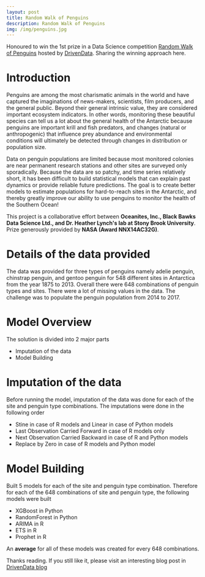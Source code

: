 ```yaml
---
layout: post
title: Random Walk of Penguins
description: Random Walk of Penguins
img: /img/penguins.jpg
---
```

Honoured to win the 1st prize in a Data Science competition [Random Walk of Penguins](https://www.drivendata.org/competitions/47/penguins/) hosted by [DrivenData](https://www.drivendata.org/). Sharing the winning approach here.              


# Introduction           

Penguins are among the most charismatic animals in the world and have captured the imaginations of news-makers, scientists, film producers, and the general public. Beyond their general intrinsic value, they are considered important ecosystem indicators. In other words, monitoring these beautiful species can tell us a lot about the general health of the Antarctic because penguins are important krill and fish predators, and changes (natural or anthropogenic) that influence prey abundance and environmental conditions will ultimately be detected through changes in distribution or population size.

Data on penguin populations are limited because most monitored colonies are near permanent research stations and other sites are surveyed only sporadically. Because the data are so patchy, and time series relatively short, it has been difficult to build statistical models that can explain past dynamics or provide reliable future predictions. The goal is to create better models to estimate populations for hard-to-reach sites in the Antarctic, and thereby greatly improve our ability to use penguins to monitor the health of the Southern Ocean!

This project is a collaborative effort between **Oceanites, Inc., Black Bawks Data Science Ltd., and Dr. Heather Lynch's lab at Stony Brook University**. Prize generously provided by **NASA (Award NNX14AC32G)**.

# Details of the data provided             

The data was provided for three types of penguins namely adelie penguin, chinstrap penguin, and gentoo penguin for 548 different sites in Antarctica from the year 1875 to 2013.  Overall there were 648 combinations of penguin types and sites. There were a lot of missing values in the data. The challenge was to populate the penguin population from 2014 to 2017.

# Model Overview         

The solution is divided into 2 major parts

* Imputation of the data         
* Model Building     

# Imputation of the data           

Before running the model, imputation of the data was done for each of the site and penguin type combinations. The imputations were done in the following order

* Stine in case of R models and Linear in case of Python models
* Last Observation Carried Forward in case of R models only
* Next Observation Carried Backward in case of R and Python models
* Replace by Zero in case of R models and Python model

# Model Building           

Built 5 models for each of the site and penguin type combination. Therefore for each of the 648 combinations of site and penguin type, the following models were built

* XGBoost in Python
* RandomForest in Python
* ARIMA in R
* ETS in R
* Prophet in R

An **average** for all of these models was created for every 648 combinations.


Thanks reading. If you still like it, please visit an interesting blog post in [DrivenData blog]( http://blog.drivendata.org/2017/08/28/random-walk-of-the-penguins/)